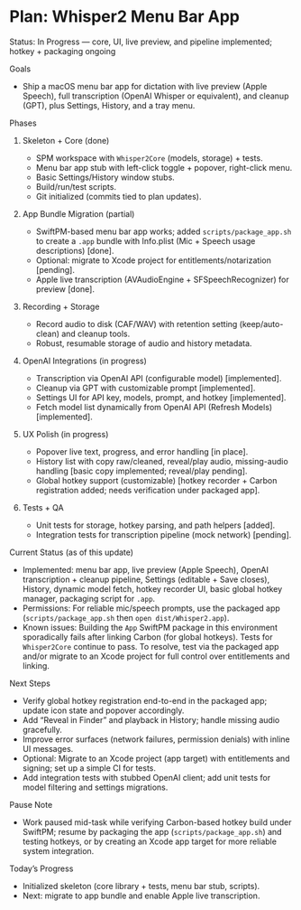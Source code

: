 # Plan: Whisper2 Menu Bar App

Status: In Progress — core, UI, live preview, and pipeline implemented; hotkey + packaging ongoing

Goals
- Ship a macOS menu bar app for dictation with live preview (Apple Speech), full transcription (OpenAI Whisper or equivalent), and cleanup (GPT), plus Settings, History, and a tray menu.

Phases
1) Skeleton + Core (done)
   - SPM workspace with `Whisper2Core` (models, storage) + tests.
   - Menu bar app stub with left-click toggle + popover, right-click menu.
   - Basic Settings/History window stubs.
   - Build/run/test scripts.
   - Git initialized (commits tied to plan updates).

2) App Bundle Migration (partial)
   - SwiftPM-based menu bar app works; added `scripts/package_app.sh` to create a `.app` bundle with Info.plist (Mic + Speech usage descriptions) [done].
   - Optional: migrate to Xcode project for entitlements/notarization [pending].
   - Apple live transcription (AVAudioEngine + SFSpeechRecognizer) for preview [done].

3) Recording + Storage
   - Record audio to disk (CAF/WAV) with retention setting (keep/auto-clean) and cleanup tools.
   - Robust, resumable storage of audio and history metadata.

4) OpenAI Integrations (in progress)
   - Transcription via OpenAI API (configurable model) [implemented].
   - Cleanup via GPT with customizable prompt [implemented].
   - Settings UI for API key, models, prompt, and hotkey [implemented].
   - Fetch model list dynamically from OpenAI API (Refresh Models) [implemented].

5) UX Polish (in progress)
   - Popover live text, progress, and error handling [in place].
   - History list with copy raw/cleaned, reveal/play audio, missing-audio handling [basic copy implemented; reveal/play pending].
   - Global hotkey support (customizable) [hotkey recorder + Carbon registration added; needs verification under packaged app].

6) Tests + QA
   - Unit tests for storage, hotkey parsing, and path helpers [added].
   - Integration tests for transcription pipeline (mock network) [pending].

Current Status (as of this update)
- Implemented: menu bar app, live preview (Apple Speech), OpenAI transcription + cleanup pipeline, Settings (editable + Save closes), History, dynamic model fetch, hotkey recorder UI, basic global hotkey manager, packaging script for `.app`.
- Permissions: For reliable mic/speech prompts, use the packaged app (`scripts/package_app.sh` then `open dist/Whisper2.app`).
- Known issues: Building the `App` SwiftPM package in this environment sporadically fails after linking Carbon (for global hotkeys). Tests for `Whisper2Core` continue to pass. To resolve, test via the packaged app and/or migrate to an Xcode project for full control over entitlements and linking.

Next Steps
- Verify global hotkey registration end-to-end in the packaged app; update icon state and popover accordingly.
- Add “Reveal in Finder” and playback in History; handle missing audio gracefully.
- Improve error surfaces (network failures, permission denials) with inline UI messages.
- Optional: Migrate to an Xcode project (app target) with entitlements and signing; set up a simple CI for tests.
- Add integration tests with stubbed OpenAI client; add unit tests for model filtering and settings migrations.

Pause Note
- Work paused mid-task while verifying Carbon-based hotkey build under SwiftPM; resume by packaging the app (`scripts/package_app.sh`) and testing hotkeys, or by creating an Xcode app target for more reliable system integration.

Today’s Progress
- Initialized skeleton (core library + tests, menu bar stub, scripts).
- Next: migrate to app bundle and enable Apple live transcription.
